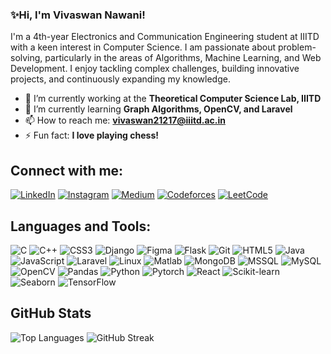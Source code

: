 ### ✨Hi, I'm Vivaswan Nawani! 

I'm a 4th-year Electronics and Communication Engineering student at IIITD with a keen interest in Computer Science. I am passionate about problem-solving, particularly in the areas of Algorithms, Machine Learning, and Web Development. I enjoy tackling complex challenges, building innovative projects, and continuously expanding my knowledge.

- 🔭 I’m currently working at the **Theoretical Computer Science Lab, IIITD**
- 🌱 I’m currently learning **Graph Algorithms, OpenCV, and Laravel**
- 📫 How to reach me: **vivaswan21217@iiitd.ac.in**
- ⚡ Fun fact: **I love playing chess!**

## Connect with me:

[![LinkedIn](https://raw.githubusercontent.com/rahuldkjain/github-profile-readme-generator/master/src/images/icons/Social/linked-in-alt.svg)](https://linkedin.com/in/vivaswan-nawani-a2799818)
[![Instagram](https://raw.githubusercontent.com/rahuldkjain/github-profile-readme-generator/master/src/images/icons/Social/instagram.svg)](https://instagram.com/vivo.nawani_)
[![Medium](https://raw.githubusercontent.com/rahuldkjain/github-profile-readme-generator/master/src/images/icons/Social/medium.svg)](https://medium.com/@novicewordsmith)
[![Codeforces](https://raw.githubusercontent.com/rahuldkjain/github-profile-readme-generator/master/src/images/icons/Social/codeforces.svg)](https://codeforces.com/profile/vivaswan21217)
[![LeetCode](https://raw.githubusercontent.com/rahuldkjain/github-profile-readme-generator/master/src/images/icons/Social/leet-code.svg)](https://www.leetcode.com/darth_vader5)

## Languages and Tools:

![C](https://raw.githubusercontent.com/devicons/devicon/master/icons/c/c-original.svg)
![C++](https://raw.githubusercontent.com/devicons/devicon/master/icons/cplusplus/cplusplus-original.svg)
![CSS3](https://raw.githubusercontent.com/devicons/devicon/master/icons/css3/css3-original-wordmark.svg)
![Django](https://cdn.worldvectorlogo.com/logos/django.svg)
![Figma](https://www.vectorlogo.zone/logos/figma/figma-icon.svg)
![Flask](https://www.vectorlogo.zone/logos/pocoo_flask/pocoo_flask-icon.svg)
![Git](https://www.vectorlogo.zone/logos/git-scm/git-scm-icon.svg)
![HTML5](https://raw.githubusercontent.com/devicons/devicon/master/icons/html5/html5-original-wordmark.svg)
![Java](https://raw.githubusercontent.com/devicons/devicon/master/icons/java/java-original.svg)
![JavaScript](https://raw.githubusercontent.com/devicons/devicon/master/icons/javascript/javascript-original.svg)
![Laravel](https://raw.githubusercontent.com/devicons/devicon/master/icons/laravel/laravel-plain-wordmark.svg)
![Linux](https://raw.githubusercontent.com/devicons/devicon/master/icons/linux/linux-original.svg)
![Matlab](https://upload.wikimedia.org/wikipedia/commons/2/21/Matlab_Logo.png)
![MongoDB](https://raw.githubusercontent.com/devicons/devicon/master/icons/mongodb/mongodb-original-wordmark.svg)
![MSSQL](https://www.svgrepo.com/show/303229/microsoft-sql-server-logo.svg)
![MySQL](https://raw.githubusercontent.com/devicons/devicon/master/icons/mysql/mysql-original-wordmark.svg)
![OpenCV](https://www.vectorlogo.zone/logos/opencv/opencv-icon.svg)
![Pandas](https://raw.githubusercontent.com/devicons/devicon/2ae2a900d2f041da66e950e4d48052658d850630/icons/pandas/pandas-original.svg)
![Python](https://raw.githubusercontent.com/devicons/devicon/master/icons/python/python-original.svg)
![Pytorch](https://www.vectorlogo.zone/logos/pytorch/pytorch-icon.svg)
![React](https://raw.githubusercontent.com/devicons/devicon/master/icons/react/react-original-wordmark.svg)
![Scikit-learn](https://upload.wikimedia.org/wikipedia/commons/0/05/Scikit_learn_logo_small.svg)
![Seaborn](https://seaborn.pydata.org/_images/logo-mark-lightbg.svg)
![TensorFlow](https://www.vectorlogo.zone/logos/tensorflow/tensorflow-icon.svg)

## GitHub Stats

![Top Languages](https://github-readme-stats.vercel.app/api/top-langs?username=unalome81&show_icons=true&locale=en&layout=compact)
![GitHub Streak](https://github-readme-streak-stats.herokuapp.com/?user=unalome81)
